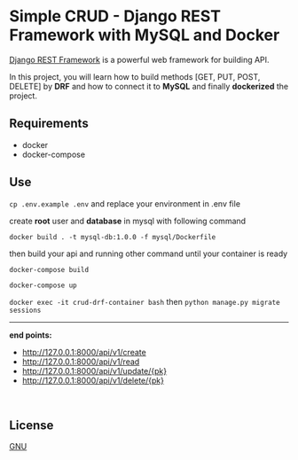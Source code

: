 # Simple CRUD - Django REST Framework with MySQL and Docker

[Django REST Framework](https://www.django-rest-framework.org/) is a powerful web framework for building API.

In this project, you will learn how to build methods [GET, PUT, POST, DELETE] by **DRF** and how to connect it to **MySQL** and finally **dockerized** the project.


## Requirements
- docker
- docker-compose

## Use

`cp .env.example .env` and replace your environment in .env file

create **root** user and **database** in mysql with following command

`docker build . -t mysql-db:1.0.0 -f mysql/Dockerfile`

then build your api and running other command until your container is ready 

`docker-compose build`

`docker-compose up`

`docker exec -it crud-drf-container bash` then `python manage.py migrate sessions`

----------------------

**end points:**

- http://127.0.0.1:8000/api/v1/create
- http://127.0.0.1:8000/api/v1/read
- http://127.0.0.1:8000/api/v1/update/{pk}
- http://127.0.0.1:8000/api/v1/delete/{pk}

<br>

## License

[GNU](https://github.com/lampesm/crud-drf/blob/main/LICENSE)